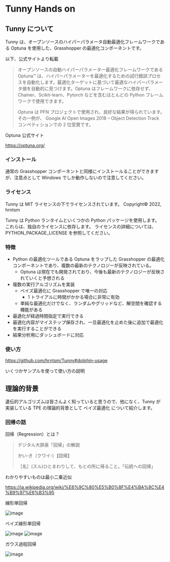 # Tunny Hands on

## Tunny について

Tunny は、オープンソースのハイパーパラメータ自動最適化フレームワークである Optuna を使用した、Grasshopper の最適化コンポーネントです。

以下、公式サイトより転載

> オープンソースの自動ハイパーパラメーター最適化フレームワークである Optuna™ は、ハイパーパラメーターを最適化するための試行錯誤プロセスを自動化します。最適化ターゲットに基づいて最適なハイパーパラメータ値を自動的に見つけます。Optuna はフレームワークに依存せず、Chainer、Scikit-learn、Pytorch などを含むほとんどの Python フレームワークで使用できます。
>
> Optuna は PFN プロジェクトで使用され、良好な結果が得られています。その一例が、 Google AI Open Images 2018 – Object Detection Track コンペティションでの 2 位受賞です。

Optuna 公式サイト

https://optuna.org/

### インストール

通常の Grasshopper コンポーネントと同様にインストールることができますが、注意点として Windows でしか動作しないので注意してください。

### ライセンス

Tunny は MIT ライセンスの下でライセンスされています。
Copyright© 2022, hrntsm

Tunny は Python ランタイムといくつかの Python パッケージを使用します。
これらは、独自のライセンスに依存します。
ライセンスの詳細については、PYTHON_PACKAGE_LICENSE を参照してください。

### 特徴

- Python の最適化ツールである Optuna をラップした Grasshopper の最適化コンポーネントであり、複数の最新のテクノロジーが反映されている。
  - Optuna は現在でも開発されており、今後も最新のテクノロジーが反映されていくと予想される
- 複数の実行アルゴリズムを実装
  - ベイズ最適化に Grasshopper で唯一の対応
    - 1 トライアルに時間がかかる場合に非常に有効
  - 単純な最適化だけでなく、ランダムやグリッドなど、解空間を確認する機能がある
- 最適化が経過時間指定で実行できる
- 最適化内容がマイステップ保存され、一旦最適化を止めた後に追加で最適化を実行することができる
- 結果分析用にダッシュボードに対応

### 使い方

https://github.com/hrntsm/Tunny#dolphin-usage

いくつかサンプルを使って使い方の説明

## 理論的背景

遺伝的アルゴリズムは皆さんよく知っていると思うので、他になく、Tunny が実装している TPE の理論的背景として ベイズ最適化 について紹介します。

### 回帰の話

回帰（Regression）とは？  

> デジタル大辞泉「回帰」の解説
>
> かい‐き〔クワイ‐〕【回帰】
>
>［名］(スル)ひとまわりして、もとの所に帰ること。「伝統への回帰」

わかりやすいものは最小二乗近似

https://ja.wikipedia.org/wiki/%E6%9C%80%E5%B0%8F%E4%BA%8C%E4%B9%97%E6%B3%95

線形単回帰

![image](https://user-images.githubusercontent.com/23289252/182602369-01358e28-1b8d-421b-a979-061d46db1915.png)![]()

ベイズ線形単回帰

![image](https://user-images.githubusercontent.com/23289252/182602474-36459c35-9433-4b4f-842d-4e3957c64f1c.png)
![image](https://user-images.githubusercontent.com/23289252/182602484-fd9b548f-3343-47d2-b2b6-c8045657e67b.png)

ガウス過程回帰

![image](https://user-images.githubusercontent.com/23289252/182602675-2d0da71c-d8bd-4d3a-abf5-555489ce5185.png)
